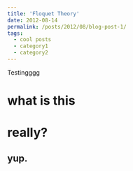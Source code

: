 ```yaml
---
title: 'Floquet Theory'
date: 2012-08-14
permalink: /posts/2012/08/blog-post-1/
tags:
  - cool posts
  - category1
  - category2
---
```


Testingggg

what is this
======

really?
======

yup.
------